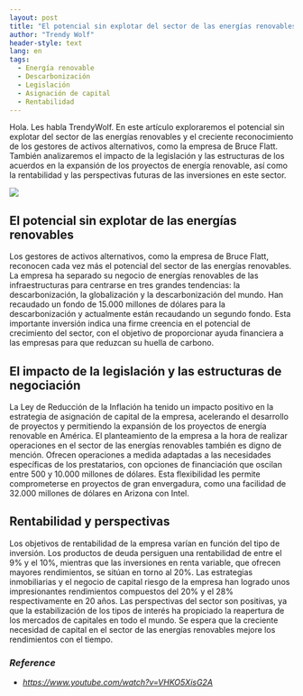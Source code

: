 ```yaml
---
layout: post
title: "El potencial sin explotar del sector de las energías renovables y el papel de los gestores de activos alternativos"
author: "Trendy Wolf"
header-style: text
lang: en
tags:
  - Energía renovable
  - Descarbonización
  - Legislación
  - Asignación de capital
  - Rentabilidad
---
```


Hola. Les habla TrendyWolf. En este artículo exploraremos el potencial sin explotar del sector de las energías renovables y el creciente reconocimiento de los gestores de activos alternativos, como la empresa de Bruce Flatt. También analizaremos el impacto de la legislación y las estructuras de los acuerdos en la expansión de los proyectos de energía renovable, así como la rentabilidad y las perspectivas futuras de las inversiones en este sector.

<img
    src="https://i.ytimg.com/vi/VHKO5XisG2A/hqdefault.jpg"
/>


## El potencial sin explotar de las energías renovables
Los gestores de activos alternativos, como la empresa de Bruce Flatt, reconocen cada vez más el potencial del sector de las energías renovables. La empresa ha separado su negocio de energías renovables de las infraestructuras para centrarse en tres grandes tendencias: la descarbonización, la globalización y la descarbonización del mundo. Han recaudado un fondo de 15.000 millones de dólares para la descarbonización y actualmente están recaudando un segundo fondo. Esta importante inversión indica una firme creencia en el potencial de crecimiento del sector, con el objetivo de proporcionar ayuda financiera a las empresas para que reduzcan su huella de carbono.

## El impacto de la legislación y las estructuras de negociación
La Ley de Reducción de la Inflación ha tenido un impacto positivo en la estrategia de asignación de capital de la empresa, acelerando el desarrollo de proyectos y permitiendo la expansión de los proyectos de energía renovable en América. El planteamiento de la empresa a la hora de realizar operaciones en el sector de las energías renovables también es digno de mención. Ofrecen operaciones a medida adaptadas a las necesidades específicas de los prestatarios, con opciones de financiación que oscilan entre 500 y 10.000 millones de dólares. Esta flexibilidad les permite comprometerse en proyectos de gran envergadura, como una facilidad de 32.000 millones de dólares en Arizona con Intel.

## Rentabilidad y perspectivas
Los objetivos de rentabilidad de la empresa varían en función del tipo de inversión. Los productos de deuda persiguen una rentabilidad de entre el 9% y el 10%, mientras que las inversiones en renta variable, que ofrecen mayores rendimientos, se sitúan en torno al 20%. Las estrategias inmobiliarias y el negocio de capital riesgo de la empresa han logrado unos impresionantes rendimientos compuestos del 20% y el 28% respectivamente en 20 años. Las perspectivas del sector son positivas, ya que la estabilización de los tipos de interés ha propiciado la reapertura de los mercados de capitales en todo el mundo. Se espera que la creciente necesidad de capital en el sector de las energías renovables mejore los rendimientos con el tiempo.


### _Reference_
- _https://www.youtube.com/watch?v=VHKO5XisG2A_

